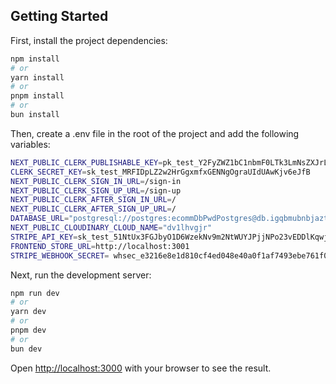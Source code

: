 ## Getting Started

First, install the project dependencies:

```bash
npm install
# or
yarn install
# or
pnpm install
# or
bun install
```

Then, create a .env file in the root of the project and add the following variables:

```bash
NEXT_PUBLIC_CLERK_PUBLISHABLE_KEY=pk_test_Y2FyZWZ1bC1nbmF0LTk3LmNsZXJrLmFjY291bnRzLmRldiQ
CLERK_SECRET_KEY=sk_test_MRFIDpLZ2w2HrGgxmfxGENNgOgraUIdUAwKjv6eJfB
NEXT_PUBLIC_CLERK_SIGN_IN_URL=/sign-in
NEXT_PUBLIC_CLERK_SIGN_UP_URL=/sign-up
NEXT_PUBLIC_CLERK_AFTER_SIGN_IN_URL=/
NEXT_PUBLIC_CLERK_AFTER_SIGN_UP_URL=/
DATABASE_URL="postgresql://postgres:ecommDbPwdPostgres@db.igqbmubnbjaztifeftgv.supabase.co:5432/postgres"
NEXT_PUBLIC_CLOUDINARY_CLOUD_NAME="dv1lhvgjr"
STRIPE_API_KEY=sk_test_51NtUx3FGJbyO1D6WzekNv9m2NtWUYJPjjNPo23vEDDlKqwj3qM794yj3pWWUmuwG2vxMSYK6WjzhB76vJNk4xXPU009lpmIs6N
FRONTEND_STORE_URL=http://localhost:3001
STRIPE_WEBHOOK_SECRET= whsec_e3216e8e1d810cf4ed048e40a0f1af7493ebe761f07b1f773577c42abd714f86
```

Next, run the development server:

```bash
npm run dev
# or
yarn dev
# or
pnpm dev
# or
bun dev
```

Open [http://localhost:3000](http://localhost:3000) with your browser to see the result.
